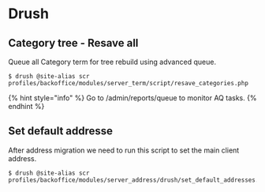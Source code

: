# Drush

## Category tree - Resave all

Queue all Category term for tree rebuild using advanced queue.

```
$ drush @site-alias scr profiles/backoffice/modules/server_term/script/resave_categories.php
```

{% hint style="info" %}
 Go to /admin/reports/queue to monitor AQ tasks.
{% endhint %}

## Set default addresse

After address migration we need to run this script to set the main client address.

```
$ drush @site-alias scr profiles/backoffice/modules/server_address/drush/set_default_addresses.php
```
